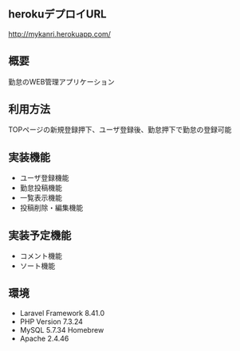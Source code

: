 ## herokuデプロイURL
http://mykanri.herokuapp.com/

## 概要
勤怠のWEB管理アプリケーション

## 利用方法
TOPページの新規登録押下、ユーザ登録後、勤怠押下で勤怠の登録可能

## 実装機能
+ ユーザ登録機能
+ 勤怠投稿機能
+ 一覧表示機能
+ 投稿削除・編集機能 

## 実装予定機能
+ コメント機能
+ ソート機能

## 環境
+ Laravel Framework 8.41.0
+ PHP Version 7.3.24
+ MySQL 5.7.34 Homebrew
+ Apache 2.4.46